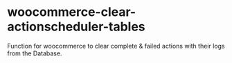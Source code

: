 # woocommerce-clear-actionscheduler-tables
Function for woocommerce to clear complete &amp; failed actions with their logs from the Database.
